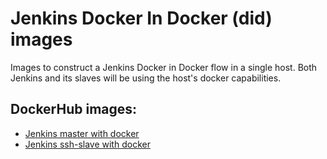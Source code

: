 # Jenkins Docker In Docker (did) images

Images to construct a Jenkins Docker in Docker flow in a single host. Both Jenkins and its slaves will be using the host's docker capabilities. 

## DockerHub images:

* [Jenkins master with docker](https://hub.docker.com/r/grcanosa/jenkins-master-did/)
* [Jenkins ssh-slave with docker](https://hub.docker.com/r/grcanosa/jenkins-ssh-slave-did)
